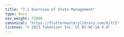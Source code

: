 ```yaml
---
title: "7.1 Overview of State Management"
type: docs
nav_weight: 72000
canonical: "https://fluttermasterylibrary.com/6/7/2"
license: "© 2023 Tokenizer Inc. CC BY-NC-SA 4.0"
---
```

